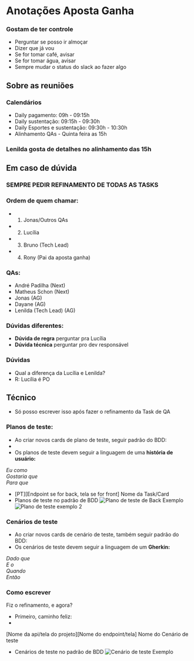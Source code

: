 # Anotações Aposta Ganha

### Gostam de ter controle

- Perguntar se posso ir almoçar
- Dizer que já vou
- Se for tomar café, avisar
- Se for tomar água, avisar
- Sempre mudar o status do slack ao fazer algo

## Sobre as reuniões

### Calendários

- Daily pagamento: 09h - 09:15h
- Daily sustentação: 09:15h - 09:30h
- Daily Esportes e sustentação: 09:30h - 10:30h
- Alinhamento QAs - Quinta feira as 15h

### Lenilda gosta de detalhes no alinhamento das 15h

## Em caso de dúvida

### <b>SEMPRE PEDIR REFINAMENTO DE TODAS AS TASKS</b>

### Ordem de quem chamar: 
- 1. Jonas/Outros QAs
- 2. Lucília
- 3. Bruno (Tech Lead)
- 4. Rony (Pai da aposta ganha)

### QAs:
- André Padilha (Next)
- Matheus Schon (Next)
- Jonas (AG)
- Dayane (AG)
- Lenilda (Tech Lead) (AG)

### Dúvidas diferentes:

- <b>Dúvida de regra</b> perguntar pra Lucília
- <b>Dúvida técnica</b> perguntar pro dev responsável

### Dúvidas

- Qual a diferença da Lucília e Lenilda?
- R: Lucília é PO

## Técnico

- Só posso escrever isso após fazer o refinamento da Task de QA

### Planos de teste: 

- Ao criar novos cards de plano de teste, seguir padrão do BDD:
- 
- Os planos de teste devem seguir a linguagem de uma **história de usuário:**

_Eu como_ <br>
_Gostaria que_ <br>
_Para que_ <br>
  
- [PT][Endpoint se for back, tela se for front] Nome da Task/Card
- Planos de teste no padrão de BDD
  ![Plano de teste de Back Exemplo](https://github.com/user-attachments/assets/c9e08aee-1387-4cb7-b444-885a2a5f9ace)
  ![Plano de teste exemplo 2](https://github.com/user-attachments/assets/81c8e79c-2e7b-4229-92c0-ab68cf92f021)

### Cenários de teste

- Ao criar novos cards de cenário de teste, também seguir padrão do BDD:
- Os cenários de teste devem seguir a linguagem de um **Gherkin:**

_Dado que_ <br>
_E o_ <br>
_Quando_ <br>
_Então_ <br>

### Como escrever

Fiz o refinamento, e agora?

- Primeiro, caminho feliz:
- 

[Nome da api/tela do projeto][Nome do endpoint/tela] Nome do Cenário de teste
- Cenários de teste no padrão de BDD
![Cenário de teste Exemplo](https://github.com/user-attachments/assets/210a7fa7-bbd8-4020-bcc6-93a409745076)

